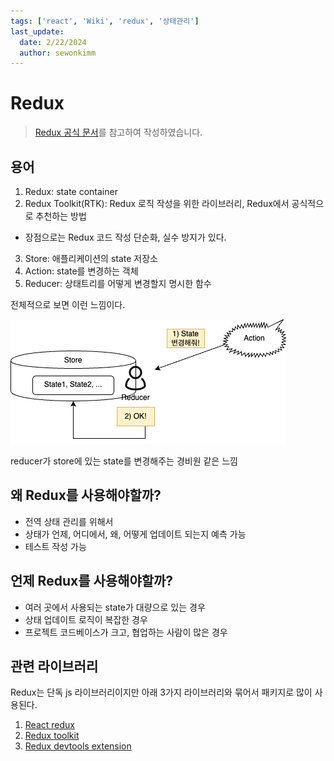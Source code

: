 ```yaml
---
tags: ['react', 'Wiki', 'redux', '상태관리']
last_update:
  date: 2/22/2024
  author: sewonkimm
---
```


# Redux

> [Redux 공식 문서](https://redux.js.org/)를 참고하여 작성하였습니다.

## 용어

1. Redux: state container
2. Redux Toolkit(RTK): Redux 로직 작성을 위한 라이브러리, Redux에서 공식적으로 추천하는 방법
  - 장점으로는 Redux 코드 작성 단순화, 실수 방지가 있다.
3. Store: 애플리케이션의 state 저장소
4. Action: state를 변경하는 객체
5. Reducer: 상태트리를 어떻게 변경할지 명시한 함수

전체적으로 보면 이런 느낌이다.

![redux](./redux.png)

reducer가 store에 있는 state를 변경해주는 경비원 같은 느낌


## 왜 Redux를 사용해야할까?

- 전역 상태 관리를 위해서
- 상태가 언제, 어디에서, 왜, 어떻게 업데이트 되는지 예측 가능
- 테스트 작성 가능

## 언제 Redux를 사용해야할까?

- 여러 곳에서 사용되는 state가 대량으로 있는 경우
- 상태 업데이트 로직이 복잡한 경우
- 프로젝트 코드베이스가 크고, 협업하는 사람이 많은 경우

## 관련 라이브러리

Redux는 단독 js 라이브러리이지만 아래 3가지 라이브러리와 묶어서 패키지로 많이 사용된다.

1. [React redux](https://github.com/reduxjs/react-redux)
2. [Redux toolkit](./rtk.md)
3. [Redux devtools extension](https://github.com/reduxjs/redux-devtools/tree/main/extension)
